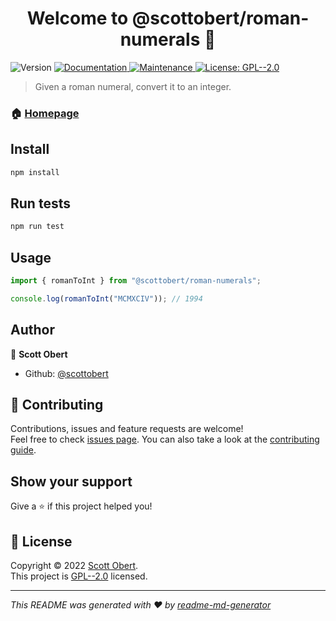 <h1 align="center">Welcome to @scottobert/roman-numerals 👋</h1>
<p>
  <img alt="Version" src="https://img.shields.io/badge/version-1.0.0-blue.svg?cacheSeconds=2592000" />
  <a href="https://github.com/scottobert/leetcode#readme" target="_blank">
    <img alt="Documentation" src="https://img.shields.io/badge/documentation-yes-brightgreen.svg" />
  </a>
  <a href="https://github.com/scottobert/leetcode/graphs/commit-activity" target="_blank">
    <img alt="Maintenance" src="https://img.shields.io/badge/Maintained%3F-yes-green.svg" />
  </a>
  <a href="https://github.com/scottobert/leetcode/blob/master/LICENSE" target="_blank">
    <img alt="License: GPL--2.0" src="https://img.shields.io/github/license/scottobert/@scottobert/roman-numerals" />
  </a>
</p>

> Given a roman numeral, convert it to an integer.

### 🏠 [Homepage](https://github.com/scottobert/leetcode#readme)

## Install

```sh
npm install
```

## Run tests

```sh
npm run test
```

## Usage
```ts
import { romanToInt } from "@scottobert/roman-numerals";

console.log(romanToInt("MCMXCIV")); // 1994
```

## Author

👤 **Scott Obert**

* Github: [@scottobert](https://github.com/scottobert)

## 🤝 Contributing

Contributions, issues and feature requests are welcome!<br />Feel free to check [issues page](https://github.com/scottobert/leetcode/issues). You can also take a look at the [contributing guide](https://github.com/scottobert/leetcode/blob/master/CONTRIBUTING.md).

## Show your support

Give a ⭐️ if this project helped you!

## 📝 License

Copyright © 2022 [Scott Obert](https://github.com/scottobert).<br />
This project is [GPL--2.0](https://github.com/scottobert/leetcode/blob/master/LICENSE) licensed.

***
_This README was generated with ❤️ by [readme-md-generator](https://github.com/kefranabg/readme-md-generator)_